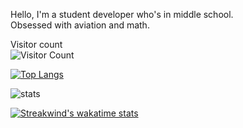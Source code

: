 Hello, I'm a student developer who's in middle school. <br>
Obsessed with aviation and math.

Visitor count <br>
![Visitor Count](https://profile-counter.glitch.me/Streakwind/count.svg)

[![Top Langs](https://github-readme-stats.vercel.app/api/top-langs/?username=Streakwind&layout=compact&theme=dark)](https://github.com/anuraghazra/github-readme-stats)

![stats](https://github-readme-stats.vercel.app/api?username=Streakwind&show_icons=true&theme=dark)

[![Streakwind's wakatime stats](https://github-readme-stats.vercel.app/api/wakatime?username=Streakwind)](https://github.com/anuraghazra/github-readme-stats)
